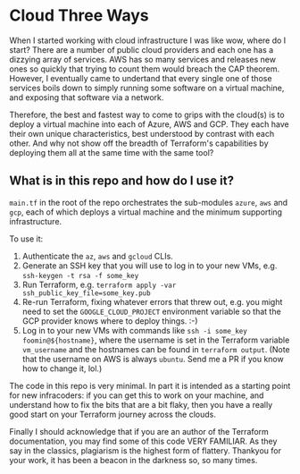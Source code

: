 # Cloud Three Ways

When I started working with cloud infrastructure I was like wow, where do I start? There are a number of public cloud providers and each one has a dizzying array of services. AWS has so many services and releases new ones so quickly that trying to count them would breach the CAP theorem. However, I eventually came to undertand that every single one of those services boils down to simply running some software on a virtual machine, and exposing that software via a network. 

Therefore, the best and fastest way to come to grips with the cloud(s) is to deploy a virtual machine into each of Azure, AWS and GCP. They each have their own unique characteristics, best understood by contrast with each other. And why not show off the breadth of Terraform's capabilities by deploying them all at the same time with the same tool?

## What is in this repo and how do I use it?

`main.tf` in the root of the repo orchestrates the sub-modules `azure`, `aws` and `gcp`, each of which deploys a virtual machine and the minimum supporting infrastructure. 

To use it:

1. Authenticate the `az`, `aws` and `gcloud` CLIs.
2. Generate an SSH key that you will use to log in to your new VMs, e.g. `ssh-keygen -t rsa -f some_key`
3. Run Terraform, e.g. `terraform apply -var ssh_public_key_file=some_key.pub`
4. Re-run Terraform, fixing whatever errors that threw out, e.g. you might need to set the `GOOGLE_CLOUD_PROJECT` environment variable so that the GCP provider knows where to deploy things. :-)
5. Log in to your new VMs with commands like `ssh -i some_key foomin@${hostname}`, where the username is set in the Terraform variable `vm_username` and the hostnames can be found in `terraform output`. (Note that the username on AWS is always `ubuntu`. Send me a PR if you know how to change it, lol.)

The code in this repo is very minimal. In part it is intended as a starting point for new infracoders: if you can get this to work on your machine, and understand how to fix the bits that are a bit flaky, then you have a really good start on your Terraform journey across the clouds.

Finally I should acknowledge that if you are an author of the Terraform documentation, you may find some of this code VERY FAMILIAR. As they say in the classics, plagiarism is the highest form of flattery. Thankyou for your work, it has been a beacon in the darkness so, so many times.
